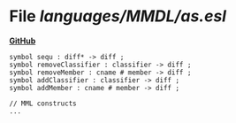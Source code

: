 # File _languages/MMDL/as.esl_
**[GitHub](https://github.com/softlang/yas/blob/master/languages/MMDL/as.esl)**
```
symbol sequ : diff* -> diff ;
symbol removeClassifier : classifier -> diff ;
symbol removeMember : cname # member -> diff ;
symbol addClassifier : classifier -> diff ;
symbol addMember : cname # member -> diff ;

// MML constructs
...
```
